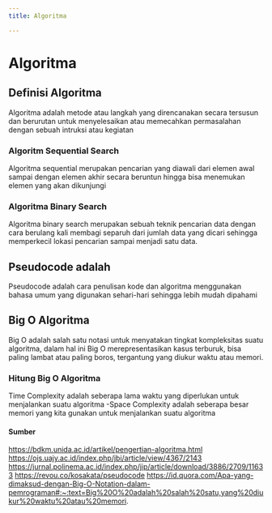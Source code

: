 ```yaml
---
title: Algoritma

---
```


# Algoritma
## Definisi Algoritma
Algoritma adalah metode atau langkah yang direncanakan secara tersusun dan berurutan untuk menyelesaikan atau memecahkan permasalahan dengan sebuah intruksi atau kegiatan

### Algoritm Sequential Search
Algoritma sequential merupakan pencarian yang diawali dari elemen awal sampai dengan elemen akhir secara beruntun hingga bisa menemukan elemen yang akan dikunjungi

### Algoritma Binary Search
Algoritma binary search merupakan sebuah teknik pencarian data dengan cara berulang kali
membagi separuh dari jumlah data yang dicari sehingga memperkecil lokasi pencarian sampai menjadi satu data.


## Pseudocode adalah
Pseudocode adalah cara penulisan kode dan algoritma menggunakan bahasa umum yang digunakan sehari-hari sehingga lebih mudah dipahami

## Big O Algoritma
Big O adalah salah satu notasi untuk menyatakan tingkat kompleksitas suatu algoritma, dalam hal ini Big O merepresentasikan kasus terburuk, bisa paling lambat atau paling boros, tergantung yang diukur waktu atau memori.

### Hitung Big O Algoritma
Time Complexity adalah seberapa lama waktu yang diperlukan untuk menjalankan suatu algoritma
-Space Complexity adalah seberapa besar memori yang kita gunakan untuk menjalankan suatu algoritma
#### Sumber
https://bdkm.unida.ac.id/artikel/pengertian-algoritma.html
https://ojs.uajy.ac.id/index.php/jbi/article/view/4367/2143
https://jurnal.polinema.ac.id/index.php/jip/article/download/3886/2709/11633
https://revou.co/kosakata/pseudocode
https://id.quora.com/Apa-yang-dimaksud-dengan-Big-O-Notation-dalam-pemrograman#:~:text=Big%20O%20adalah%20salah%20satu,yang%20diukur%20waktu%20atau%20memori.
